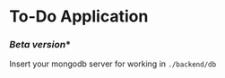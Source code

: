 # To-Do Application
### ***Beta version****
Insert your mongodb server for working in `./backend/db`
